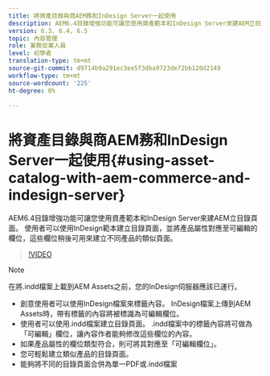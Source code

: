```yaml
---
title: 將資產目錄與商AEM務和InDesign Server一起使用
description: AEM6.4目錄增強功能可讓您使用資產範本和InDesign Server來建AEM立目錄頁面。  使用者可以使用InDesign範本建立目錄頁面，並將產品屬性對應至可編輯的欄位，這些欄位稍後可用來建立不同產品的類似頁面。
version: 6.3, 6.4, 6.5
topic: 內容管理
role: 業務從業人員
level: 初學者
translation-type: tm+mt
source-git-commit: d9714b9a291ec3ee5f3dba9723de72bb120d2149
workflow-type: tm+mt
source-wordcount: '225'
ht-degree: 0%

---
```



# 將資產目錄與商AEM務和InDesign Server一起使用{#using-asset-catalog-with-aem-commerce-and-indesign-server}

AEM6.4目錄增強功能可讓您使用資產範本和InDesign Server來建AEM立目錄頁面。  使用者可以使用InDesign範本建立目錄頁面，並將產品屬性對應至可編輯的欄位，這些欄位稍後可用來建立不同產品的類似頁面。

>[!VIDEO](https://video.tv.adobe.com/v/22540/)

>[!NOTE]
>
>在將\.indd檔案上載到AEM Assets之前，您的InDesign伺服器應該已運行。

* 創意使用者可以使用InDesign檔案來標籤內容。 InDesign檔案上傳到AEM Assets時，帶有標籤的內容將被標識為可編輯欄位。
* 使用者可以使用\.indd檔案建立目錄頁面。 \.indd檔案中的標籤內容將可做為「可編輯」欄位，讓內容作者能夠修改這些欄位的內容。
* 如果產品屬性的欄位類型符合，則可將其對應至「可編輯欄位」。
* 您可輕鬆建立類似產品的目錄頁面。
* 能夠將不同的目錄頁面合併為單一PDF或\.indd檔案

